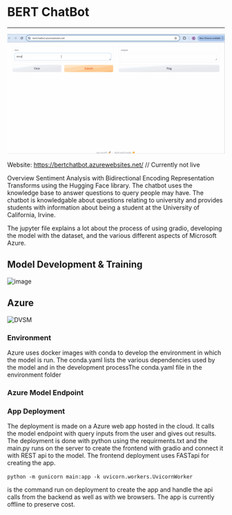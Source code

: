 # BERT ChatBot
--------------------------------------------------------------

![](https://github.com/TanushGo/BertChatBot/blob/main/assets/Github_video.gif)

Website: <https://bertchatbot.azurewebsites.net/>
// Currently not live

Overview
Sentiment Analysis with Bidirectional Encoding Representation Transforms using the Hugging Face library. The chatbot uses the knowledge base to answer questions to query people may have. The chatbot is knowledgable about questions relating to university and provides students with information about being a student at the University of California, Irvine.

The jupyter file explains a lot about the process of using gradio, developing the model with the dataset, and the various different aspects of Microsoft Azure. 

## Model Development & Training
![image](https://github.com/TanushGo/BertChatBot/assets/94217537/5d5cbf2f-5e83-418a-8e50-41db52345f61)

## Azure 
![DVSM](https://github.com/TanushGo/BertChatBot/assets/94217537/6c933bc2-5666-497b-beaa-0d588630972f)

### Environment
Azure uses docker images with conda to develop the environment in which the model is run. The conda.yaml lists the various dependencies used by the model and in the development processThe conda.yaml file in the environment folder



### Azure Model Endpoint


### App Deployment
The deployment is made on a Azure web app hosted in the cloud. It calls the model endpoint with query inputs from the user and gives out results. The deployment is done with python using the requirments.txt and the main.py runs on the server to create the frontend with gradio and connect it with REST api to the model. The frontend deployment uses FASTapi for creating the app. 

`python -m gunicorn main:app -k uvicorn.workers.UvicornWorker` 

is the command run on deployment to create the app and handle the api calls from the backend as well as with we browsers. 
The app is currently offline to preserve cost. 
